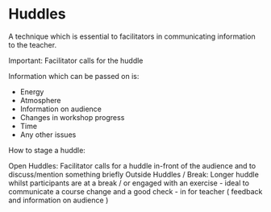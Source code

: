 
# Huddles
A technique which is essential to facilitators in communicating information to the teacher. 

Important: Facilitator calls for the huddle 

Information which can be passed on is:

* Energy
* Atmosphere
* Information on audience
* Changes in workshop progress
* Time
* Any other issues

How to stage a huddle:

Open Huddles: Facilitator calls for a huddle in-front of the audience and to discuss/mention something briefly
Outside Huddles / Break: Longer huddle whilst participants are at a break / or engaged with an exercise - ideal to communicate a course change and a good check - in for teacher ( feedback and information on audience )
